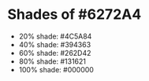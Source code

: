 # Shades of #6272A4

* 20% shade: #4C5A84
* 40% shade: #394363
* 60% shade: #262D42
* 80% shade: #131621
* 100% shade: #000000
